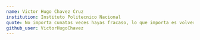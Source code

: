 ```yaml
---
name: Victor Hugo Chavez Cruz
institution: Instituto Politecnico Nacional
quote: No importa cunatas veces hayas fracaso, lo que importa es volver a levantarse y aprender de ese fracaso
github_user: VictorHugoChavez
---
```

